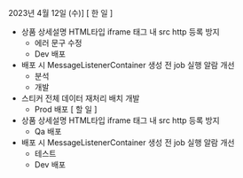 2023년 4월 12일 (수)]
[ 한 일 ]
* 상품 상세설명 HTML타입 iframe 태그 내 src http 등록 방지
    * 에러 문구 수정
    * Dev 배포
*  배포 시 MessageListenerContainer 생성 전 job 실행 알람 개선
    * 분석
    * 개발
* 스티커 전체 데이터 재처리 배치 개발
    * Prod 배포
[ 할 일 ]
* 상품 상세설명 HTML타입 iframe 태그 내 src http 등록 방지
    * Qa 배포
* 배포 시 MessageListenerContainer 생성 전 job 실행 알람 개선
    * 테스트
    * Dev 배포
